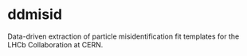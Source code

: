 # ddmisid
Data-driven extraction of particle misidentification fit templates for the LHCb Collaboration at CERN.
